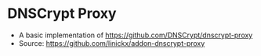 # DNSCrypt Proxy

* A basic implementation of https://github.com/DNSCrypt/dnscrypt-proxy
* Source: https://github.com/linickx/addon-dnscrypt-proxy
